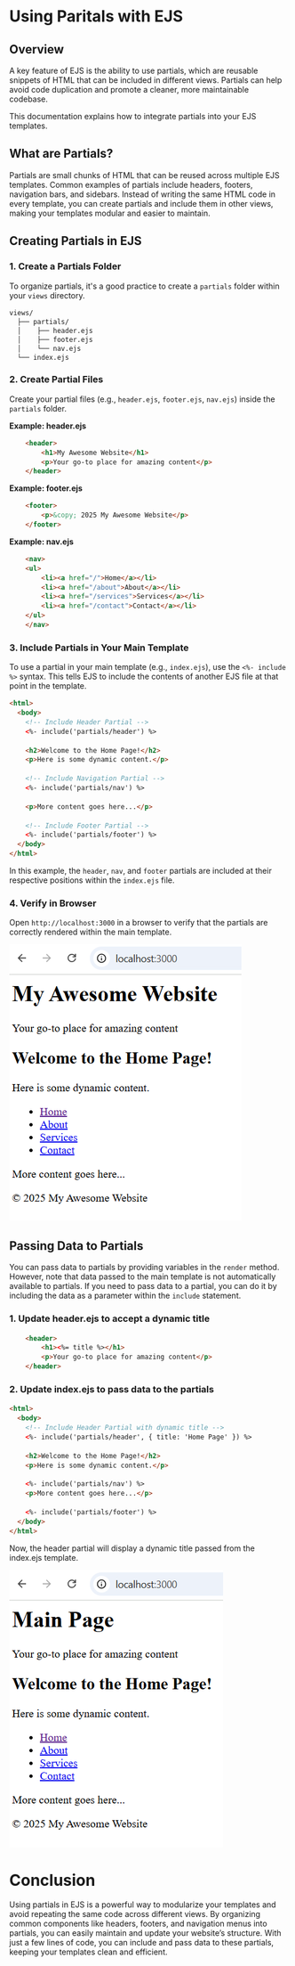 # Using Paritals with EJS 

## Overview

A key feature of EJS is the ability to use partials, which are reusable snippets of HTML that can be included in different views. Partials can help avoid code duplication and promote a cleaner, more maintainable codebase.

This documentation explains how to integrate partials into your EJS templates.

## What are Partials?

Partials are small chunks of HTML that can be reused across multiple EJS templates. Common examples of partials include headers, footers, navigation bars, and sidebars. Instead of writing the same HTML code in every template, you can create partials and include them in other views, making your templates modular and easier to maintain.

## Creating Partials in EJS

### 1. Create a Partials Folder
To organize partials, it's a good practice to create a ```partials``` folder within your ```views``` directory.

```
views/
  ├── partials/
  │    ├── header.ejs
  │    ├── footer.ejs
  │    └── nav.ejs
  └── index.ejs
```

### 2. Create Partial Files
Create your partial files (e.g., ```header.ejs```, ```footer.ejs```, ```nav.ejs```) inside the ```partials``` folder.

**Example: header.ejs**
```html
    <header>
        <h1>My Awesome Website</h1>
        <p>Your go-to place for amazing content</p>
    </header>
```

**Example: footer.ejs**
```html
    <footer>
        <p>&copy; 2025 My Awesome Website</p>
    </footer>
```

**Example: nav.ejs**
```html
    <nav>
    <ul>
        <li><a href="/">Home</a></li>
        <li><a href="/about">About</a></li>
        <li><a href="/services">Services</a></li>
        <li><a href="/contact">Contact</a></li>
    </ul>
    </nav>
```

### 3. Include Partials in Your Main Template
To use a partial in your main template (e.g., ```index.ejs```), use the ```<%- include %>``` syntax. This tells EJS to include the contents of another EJS file at that point in the template.

```html
<html>
  <body>
    <!-- Include Header Partial -->
    <%- include('partials/header') %>

    <h2>Welcome to the Home Page!</h2>
    <p>Here is some dynamic content.</p>

    <!-- Include Navigation Partial -->
    <%- include('partials/nav') %>

    <p>More content goes here...</p>

    <!-- Include Footer Partial -->
    <%- include('partials/footer') %>
  </body>
</html>
```
In this example, the ```header```, ```nav```, and ```footer``` partials are included at their respective positions within the ```index.ejs``` file.

### 4. Verify in Browser
Open ```http://localhost:3000``` in a browser to verify that the partials are correctly rendered within the main template.


![Page showing partials](./images/partials1.png "This image shows the home page of localhost:3000 after using a partial for the header, nav, and footer sections")


## Passing Data to Partials
You can pass data to partials by providing variables in the ```render``` method. However, note that data passed to the main template is not automatically available to partials. If you need to pass data to a partial, you can do it by including the data as a parameter within the ```include``` statement.

### 1. Update header.ejs to accept a dynamic title

```html
    <header>
        <h1><%= title %></h1>
        <p>Your go-to place for amazing content</p>
    </header>
```
### 2. Update index.ejs to pass data to the partials

```html
<html>
  <body>
    <!-- Include Header Partial with dynamic title -->
    <%- include('partials/header', { title: 'Home Page' }) %>

    <h2>Welcome to the Home Page!</h2>
    <p>Here is some dynamic content.</p>

    <%- include('partials/nav') %>
    <p>More content goes here...</p>

    <%- include('partials/footer') %>
  </body>
</html>
```

Now, the header partial will display a dynamic title passed from the index.ejs template.


![Partials with data passing](./images/partials2.png "This image shows the home page of localhost:3000 after passing data to a partial for the header, nav, and footer sections")


# Conclusion
Using partials in EJS is a powerful way to modularize your templates and avoid repeating the same code across different views. By organizing common components like headers, footers, and navigation menus into partials, you can easily maintain and update your website’s structure. With just a few lines of code, you can include and pass data to these partials, keeping your templates clean and efficient.
